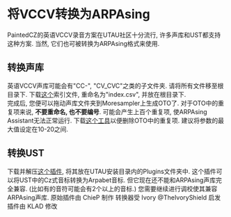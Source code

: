 # 将VCCV转换为ARPAsing

PaintedCZ的英语VCCV录音方案在UTAU社区十分流行, 许多声库和UST都支持这种方案.  当然, 它们也可被转换为ARPAsing格式来使用.

## 转换声库

英语VCCV声库可能会有"CC-", "CV_CVC"之类的子文件夹. 请将所有文件移至根目录下.  下载[这个]()索引文件, 重命名为"index.csv", 并放在根目录下.  
完成后, 您便可以拖动声库文件夹到Moresampler上生成OTO了.  对于OTO中的重复项来说, **不要重命名, 也不要编号**.  可能会产生上百个重复项, 使ARPAsing Assistant无法正常运行.  下载[这个工具]()以便删除OTO中的重复项.  建议将参数的最大值设定在10-20之间.

## 转换UST

下载并解压[这个插件](), 将其放在UTAU安装目录内的Plugins文件夹中.  这个插件可以将UST中的Cz式音标转换为Arpabet音标.  但它现在还不能和ARPAsing声库完全兼容.  (比如有的音符可能会有2个以上的音标.)  您需要继续进行调校使其兼容ARPAsing声库.
原始插件由 ChieP 制作
转换器受 Ivory @TheIvoryShield 启发
插件由 KLAD 修改
